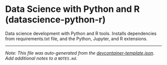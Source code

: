 
# Data Science with Python and R (datascience-python-r)

Data science development with Python and R tools. Installs dependencies from requirements.txt file, and the Python, Jupyter, and R extensions.





---

_Note: This file was auto-generated from the [devcontainer-template.json](https://github.com/microsoft/datascience-py-r/blob/main/src/datascience-py-r/devcontainer-template.json).  Add additional notes to a `NOTES.md`._
